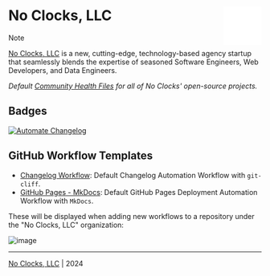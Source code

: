 # No Clocks, LLC <img src="assets/img/logo/main-logo-white-transparent.png" width="15%" align="right">

> [!NOTE]
> [No Clocks, LLC](https://noclocks.dev) is a new, cutting-edge, technology-based agency startup that seamlessly blends the expertise of seasoned Software Engineers, Web Developers, and Data Engineers.

*Default [Community Health Files](https://help.github.com/en/github/building-a-strong-community/creating-a-default-community-health-file) for all of No Clocks' open-source projects.*

## Badges

[![Automate Changelog](https://github.com/noclocks/.github/actions/workflows/changelog.yml/badge.svg)](https://github.com/noclocks/.github/actions/workflows/changelog.yml)

## GitHub Workflow Templates

- [Changelog Workflow](./workflow-templates/changelog.yml): Default Changelog Automation Workflow with `git-cliff`.
- [GitHub Pages - MkDocs](workflow-templates/ghpages-mkdocs.yml): Default GitHub Pages Deployment Automation Workflow with `MkDocs`.

These will be displayed when adding new workflows to a repository under the "No Clocks, LLC" organization:

![image](https://github.com/noclocks/.github/assets/32652297/bcbf9cb8-40a3-41dc-8c2f-cb8a8717f511)


***

[No Clocks, LLC](https://github.com/noclocks) | 2024
